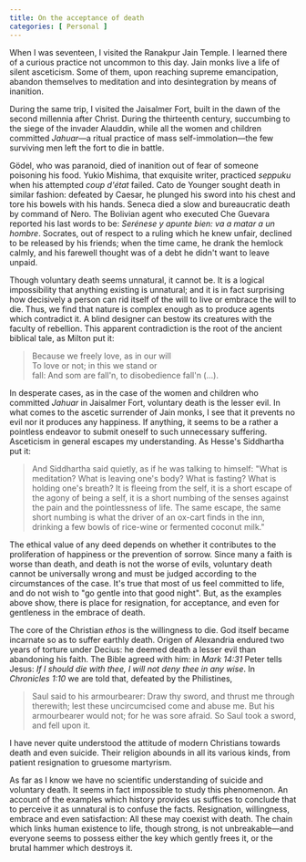 ```yaml
---
title: On the acceptance of death
categories: [ Personal ]
---
```



When I was seventeen, I visited the Ranakpur Jain Temple. I learned there of a
curious practice not uncommon to this day. Jain monks live a life of silent
asceticism. Some of them, upon reaching supreme emancipation, abandon
themselves to meditation and into desintegration by means of inanition.

During the same trip, I visited the Jaisalmer Fort, built in the dawn of
the second millennia after Christ. During the thirteenth century,
succumbing to the siege of the invader Alauddin, while all the
women and children committed *Jahuar*—a ritual practice of mass
self-immolation—the few surviving men left the fort to die in battle.

Gödel, who was paranoid, died of inanition out of fear of someone poisoning his
food. Yukio Mishima, that exquisite writer, 
practiced *seppuku* when his attempted *coup d'état* failed. Cato de Younger
sought death in similar fashion: defeated by Caesar, he plunged his sword into
his chest and tore his bowels with his hands. Seneca died a slow and
bureaucratic death by command of Nero. The Bolivian agent who executed Che
Guevara reported his last words to be: *Serénese y apunte bien: va a matar a un
hombre*. Socrates, out of respect to a ruling which he knew unfair, declined to
be released by his friends; when the time came, he drank the hemlock calmly,
and his farewell thought was of a debt he didn't want to leave unpaid.

Though voluntary death seems unnatural, it cannot be. It is a logical
impossibility that anything existing is unnatural; and it is in fact surprising
how decisively a person can rid itself of the will to live or embrace the will
to die. Thus, we find that nature is complex enough as to produce agents which
contradict it. A blind designer can bestow its creatures with the faculty of
rebellion. This apparent contradiction is the root of the ancient biblical
tale, as Milton put it:

> Because we freely love, as in our will<br>
> To love or not; in this we stand or<br>
> fall: And som are fall'n, to disobedience fall'n (...).

In desperate cases, as in the case of the women and children who
committed *Jahuar* in Jaisalmer Fort, voluntary death is the lesser
evil. In what comes to the ascetic surrender of Jain monks, I see that
it prevents no evil nor it produces any happiness. If anything, it seems
to be a rather a pointless endeavor to submit oneself to such
unnecessary suffering. Asceticism in general escapes my understanding.
As Hesse's Siddhartha put it:

> And Siddhartha said quietly, as if he was talking to himself: \"What
> is meditation? What is leaving one's body? What is fasting? What is
> holding one's breath? It is fleeing from the self, it is a short
> escape of the agony of being a self, it is a short numbing of the
> senses against the pain and the pointlessness of life. The same
> escape, the same short numbing is what the driver of an ox-cart finds
> in the inn, drinking a few bowls of rice-wine or fermented coconut
> milk.\"


The ethical value of any deed depends on whether it contributes to the
proliferation of happiness or the prevention of sorrow. Since many a faith is
worse than death, and death is not the worse of evils, voluntary death cannot
be universally wrong and must be judged according to the circumstances of the
case. It's true that most of us feel committed to life, and do not wish to "go
gentle into that good night". But, as the examples above show, there is place
for resignation, for acceptance, and even for gentleness in the embrace of
death.


The core of the Christian *ethos* is the willingness to die. God itself became
incarnate so as to suffer earthly death. Origen of Alexandria endured two years
of torture under Decius: he deemed death a lesser evil than abandoning his
faith. The Bible agreed with him: in *Mark 14:31* Peter tells Jesus: *If I
should die with thee, I will not deny thee in any wise*. In *Chronicles 1:10*
we are told that, defeated by the Philistines, 

> Saul said to his armourbearer: Draw thy sword, and thrust me through
> therewith; lest these uncircumcised come and abuse me. But his armourbearer
> would not; for he was sore afraid. So Saul took a sword, and fell upon it.

I have never quite understood the attitude of modern Christians towards death
and even suicide. Their religion abounds in all its various kinds, from patient
resignation to gruesome martyrism. 

As far as I know we have no scientific understanding of suicide and voluntary
death. It seems in fact impossible to study this phenomenon. An account of the
examples which history provides us suffices to conclude that to perceive it as
unnatural is to confuse the facts. Resignation, willingness, embrace and even
satisfaction: All these may coexist with death. The chain which links human
existence to life, though strong, is not unbreakable—and everyone seems to
possess either the key which gently frees it, or the brutal hammer which
destroys it.
















